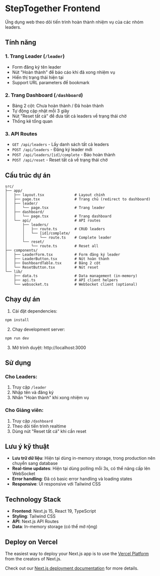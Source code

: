 # StepTogether Frontend

Ứng dụng web theo dõi tiến trình hoàn thành nhiệm vụ của các nhóm leaders.

## Tính năng

### 1. Trang Leader (`/leader`)
- Form đăng ký tên leader
- Nút "Hoàn thành" để báo cáo khi đã xong nhiệm vụ
- Hiển thị trạng thái hiện tại
- Support URL parameters để bookmark

### 2. Trang Dashboard (`/dashboard`)
- Bảng 2 cột: Chưa hoàn thành / Đã hoàn thành
- Tự động cập nhật mỗi 3 giây
- Nút "Reset tất cả" để đưa tất cả leaders về trạng thái chờ
- Thống kê tổng quan

### 3. API Routes
- `GET /api/leaders` - Lấy danh sách tất cả leaders
- `POST /api/leaders` - Đăng ký leader mới
- `POST /api/leaders/[id]/complete` - Báo hoàn thành
- `POST /api/reset` - Reset tất cả về trạng thái chờ

## Cấu trúc dự án

```
src/
├── app/
│   ├── layout.tsx              # Layout chính
│   ├── page.tsx                # Trang chủ (redirect to dashboard)
│   ├── leader/
│   │   └── page.tsx            # Trang leader
│   ├── dashboard/
│   │   └── page.tsx            # Trang dashboard
│   └── api/                    # API routes
│       ├── leaders/
│       │   ├── route.ts        # CRUD leaders
│       │   └── [id]/complete/
│       │       └── route.ts    # Complete leader
│       └── reset/
│           └── route.ts        # Reset all
├── components/
│   ├── LeaderForm.tsx          # Form đăng ký leader
│   ├── LeaderButton.tsx        # Nút hoàn thành
│   ├── DashboardTable.tsx      # Bảng 2 cột
│   └── ResetButton.tsx         # Nút reset
└── lib/
    ├── data.ts                 # Data management (in-memory)
    ├── api.ts                  # API client helpers
    └── websocket.ts            # WebSocket client (optional)
```

## Chạy dự án

1. Cài đặt dependencies:
```bash
npm install
```

2. Chạy development server:
```bash
npm run dev
```

3. Mở trình duyệt: http://localhost:3000

## Sử dụng

### Cho Leaders:
1. Truy cập `/leader`
2. Nhập tên và đăng ký
3. Nhấn "Hoàn thành" khi xong nhiệm vụ

### Cho Giảng viên:
1. Truy cập `/dashboard`
2. Theo dõi tiến trình realtime
3. Dùng nút "Reset tất cả" khi cần reset

## Lưu ý kỹ thuật

- **Lưu trữ dữ liệu**: Hiện tại dùng in-memory storage, trong production nên chuyển sang database
- **Real-time updates**: Hiện tại dùng polling mỗi 3s, có thể nâng cấp lên WebSocket
- **Error handling**: Đã có basic error handling và loading states
- **Responsive**: UI responsive với Tailwind CSS

## Technology Stack

- **Frontend**: Next.js 15, React 19, TypeScript
- **Styling**: Tailwind CSS
- **API**: Next.js API Routes
- **Data**: In-memory storage (có thể mở rộng)

## Deploy on Vercel

The easiest way to deploy your Next.js app is to use the [Vercel Platform](https://vercel.com/new?utm_medium=default-template&filter=next.js&utm_source=create-next-app&utm_campaign=create-next-app-readme) from the creators of Next.js.

Check out our [Next.js deployment documentation](https://nextjs.org/docs/app/building-your-application/deploying) for more details.
